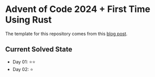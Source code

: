 # Advent of Code 2024 + First Time Using Rust

The template for this repository comes from this [blog post](https://blog.jetbrains.com/rust/2024/11/29/advent-of-code-in-rust-for-the-rest-of-us/).

## Current Solved State

  * Day 01: ⭐⭐
  * Day 02: ⭐

